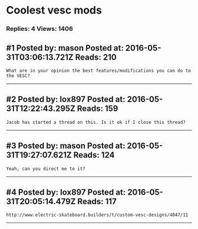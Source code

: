 # Coolest vesc mods

### Replies: 4 Views: 1406

## \#1 Posted by: mason Posted at: 2016-05-31T03:06:13.721Z Reads: 210

```
What are in your opinion the best features/modifications you can do to the VESC?
```

---
## \#2 Posted by: lox897 Posted at: 2016-05-31T12:22:43.295Z Reads: 159

```
Jacob has started a thread on this. Is it ok if I close this thread?
```

---
## \#3 Posted by: mason Posted at: 2016-05-31T19:27:07.621Z Reads: 124

```
Yeah, can you direct me to it?
```

---
## \#4 Posted by: lox897 Posted at: 2016-05-31T20:05:14.479Z Reads: 117

```
http://www.electric-skateboard.builders/t/custom-vesc-designs/4047/11
```

---
